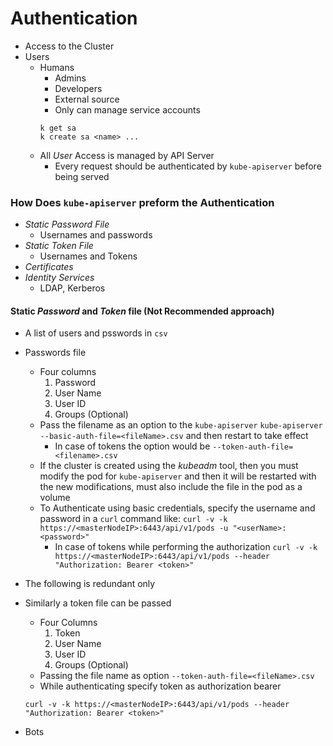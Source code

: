 Authentication
==============

- Access to the Cluster
- Users
   - Humans
      - Admins
      - Developers
      - External source
      - Only can manage service accounts
      ```
      k get sa
      k create sa <name> ...
      ```
   - All *User* Access is managed by API Server
      - Every request should be authenticated by `kube-apiserver` before being served

### How Does `kube-apiserver` preform the Authentication
   - *Static Password File*
      - Usernames and passwords
   - *Static Token File*
      - Usernames and Tokens
   - *Certificates*
   - *Identity Services*
      - LDAP, Kerberos

#### Static *Password* and *Token* file (Not Recommended approach)
   - A list of users and psswords in `csv`
   - Passwords file
      - Four columns
         1. Password
         2. User Name
         3. User ID
         4. Groups (Optional)
      - Pass the filename as an option to the `kube-apiserver` `kube-apiserver --basic-auth-file=<fileName>.csv` and then restart to take effect
         - In case of tokens the option would be `--token-auth-file=<filename>.csv`
      - If the cluster is created using the *kubeadm* tool, then you must modify the pod for `kube-apiserver` and then it will be restarted with the new modifications, must also include the file in the pod as a volume
      - To Authenticate using basic credentials, specify the username and password in a `curl` command like: `curl -v -k https://<masterNodeIP>:6443/api/v1/pods -u "<userName>:<password>"`
         - In case of tokens while performing the authorization `curl -v -k https://<masterNodeIP>:6443/api/v1/pods --header "Authorization: Bearer <token>"`
   - The following is redundant only
   - Similarly a token file can be passed
      - Four Columns
         1. Token
         2. User Name
         3. User ID
         4. Groups (Optional)
      - Passing the file name as option `--token-auth-file=<fileName>.csv`
      - While authenticating specify token as authorization bearer
      ```
      curl -v -k https://<masterNodeIP>:6443/api/v1/pods --header "Authorization: Bearer <token>"
      ```

- Bots
